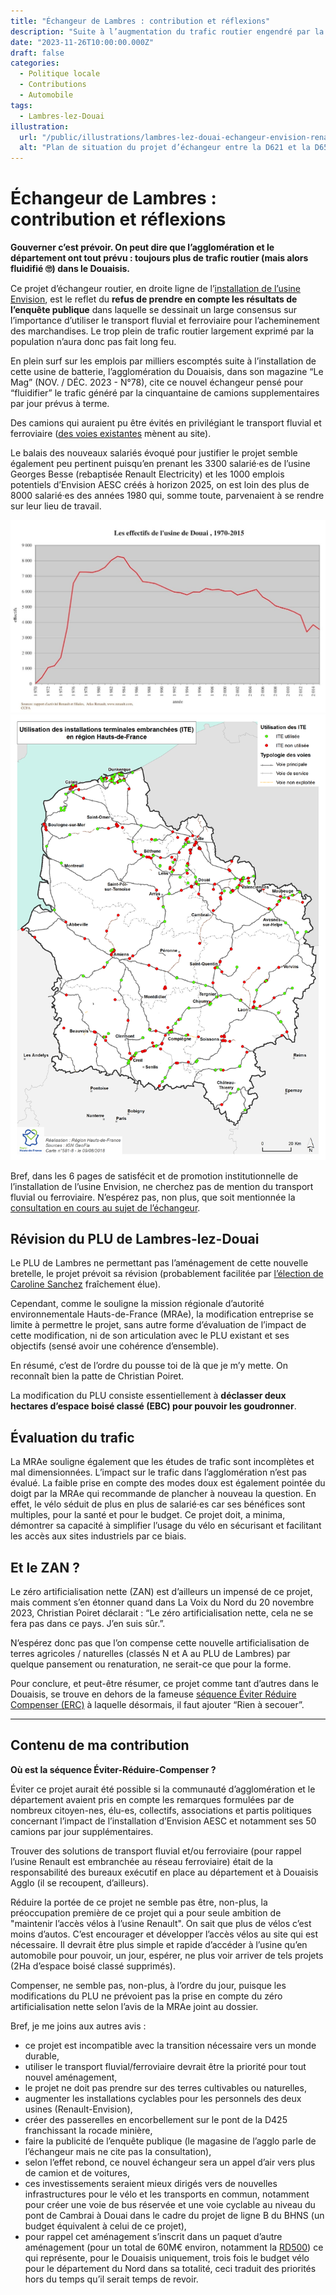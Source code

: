 ```yaml
---
title: "Échangeur de Lambres : contribution et réflexions"
description: "Suite à l’augmentation du trafic routier engendré par la création de l’usine de batterie Envision, l’aglomération dépense 45 millions d’euros pour de nouvelles routes…"
date: "2023-11-26T10:00:00.000Z"
draft: false
categories:
  - Politique locale
  - Contributions
  - Automobile
tags:
  - Lambres-lez-Douai
illustration:
  url: "/public/illustrations/lambres-lez-douai-echangeur-envision-renault.png"
  alt: "Plan de situation du projet d’échangeur entre la D621 et la D650"
---
```


# Échangeur de Lambres : contribution et réflexions

**Gouverner c’est prévoir. On peut dire que l’agglomération et le département ont tout prévu : toujours plus de trafic routier (mais alors fluidifié 🙄) dans le Douaisis.**

Ce projet d’échangeur routier, en droite ligne de l’[installation de l’usine Envision](./usine-de-batterie-envision-reunion-de-cloture), est le reflet du **refus de prendre en compte les résultats de l’enquête publique** dans laquelle se dessinait un large consensus sur l’importance d’utiliser le transport fluvial et ferroviaire pour l’acheminement des marchandises. Le trop plein de trafic routier largement exprimé par la population n’aura donc pas fait long feu.

En plein surf sur les emplois par milliers escomptés suite à l’installation de cette usine de batterie, l’agglomération du Douaisis, dans son magazine “Le Mag” (NOV. / DÉC. 2023 - N°78), cite ce nouvel échangeur pensé pour “fluidifier” le trafic généré par la cinquantaine de camions supplementaires par jour prévus à terme.

Des camions qui auraient pu être évités en privilégiant le transport fluvial et ferroviaire ([des voies existantes](https://www.google.com/maps/@50.3633703,3.0188608,1441m/data=!3m1!1e3?entry=ttu) mènent au site).

Le balais des nouveaux salariés évoqué pour justifier le projet semble également peu pertinent puisqu’en prenant les 3300 salarié·es de l’usine Georges Besse (rebaptisée Renault Electricity) et les 1000 emplois potentiels d’Envision AESC créés à horizon 2025, on est loin des plus de 8000 salarié·es des années 1980 qui, somme toute, parvenaient à se rendre sur leur lieu de travail.

![Évolution des effectifs de Renault Douai](/public/illustrations/effectifs-renault-douai.jpg)
![Carte sur l’utilisation des Installations Terminales Embranchées des Hauts-de-France](/public/illustrations/carte-utilisation-des-ite-hauts-de-france.png)

Bref, dans les 6 pages de satisfécit et de promotion institutionnelle de l’installation de l’usine Envision, ne cherchez pas de mention du transport fluvial ou ferroviaire. N’espérez pas, non plus, que soit mentionnée la [consultation en cours au sujet de l’échangeur](https://participation.proxiterritoires.fr/echangeur-lambres-lez-douai/).

## Révision du PLU de Lambres-lez-Douai

Le PLU de Lambres ne permettant pas l’aménagement de cette nouvelle bretelle, le projet prévoit sa révision (probablement facilitée par [l’élection de Caroline Sanchez](./des-elections-municipales-a-lambres-lez-douai-en-2023) fraîchement élue).

Cependant, comme le souligne la mission régionale d’autorité environnementale Hauts-de-France (MRAe), la modification entreprise se limite à permettre le projet, sans autre forme d’évaluation de l’impact de cette modification, ni de son articulation avec le PLU existant et ses objectifs (sensé avoir une cohérence d’ensemble).

En résumé, c’est de l’ordre du pousse toi de là que je m’y mette. On reconnaît bien la patte de Christian Poiret.

La modification du PLU consiste essentiellement à **déclasser deux hectares d’espace boisé classé (EBC) pour pouvoir les goudronner**.

## Évaluation du trafic

La MRAe souligne également que les études de trafic sont incomplètes et mal dimensionnées. L’impact sur le trafic dans l’agglomération n’est pas évalué. La faible prise en compte des modes doux est également pointée du doigt par la MRAe qui recommande de plancher à nouveau la question. En effet, le vélo séduit de plus en plus de salarié·es car ses bénéfices sont multiples, pour la santé et pour le budget. Ce projet doit, a minima, démontrer sa capacité à simplifier l’usage du vélo en sécurisant et facilitant les accès aux sites industriels par ce biais.

## Et le ZAN ?

Le zéro artificialisation nette (ZAN) est d’ailleurs un impensé de ce projet, mais comment s’en étonner quand dans La Voix du Nord du 20 novembre 2023, Christian Poiret déclarait : “Le zéro artificialisation nette, cela ne se fera pas dans ce pays. J’en suis sûr.”.

N’espérez donc pas que l’on compense cette nouvelle artificialisation de terres agricoles / naturelles (classés N et A au PLU de Lambres) par quelque pansement ou renaturation, ne serait-ce que pour la forme.

Pour conclure, et peut-être résumer, ce projet comme tant d’autres dans le Douaisis, se trouve en dehors de la fameuse [séquence Éviter Réduire Compenser (ERC)](https://www.ofb.gouv.fr/mettre-en-oeuvre-la-sequence-eviter-reduire-compenser) à laquelle désormais, il faut ajouter “Rien à secouer”.

---

## Contenu de ma contribution

**Où est la séquence Éviter-Réduire-Compenser ?**

Éviter ce projet aurait été possible si la communauté d’agglomération et le département avaient pris en compte les remarques formulées par de nombreux citoyen-nes, élu-es, collectifs, associations et partis politiques concernant l’impact de l’installation d’Envision AESC et notamment ses 50 camions par jour supplémentaires.

Trouver des solutions de transport fluvial et/ou ferroviaire (pour rappel l’usine Renault est embranchée au réseau ferroviaire) était de la responsabilité des bureaux exécutif en place au département et à Douaisis Agglo (il se recoupent, d’ailleurs).

Réduire la portée de ce projet ne semble pas être, non-plus, la préoccupation première de ce projet qui a pour seule ambition de "maintenir l’accès vélos à l’usine Renault". On sait que plus de vélos c’est moins d’autos. C’est encourager et développer l’accès vélos au site qui est nécessaire. Il devrait être plus simple et rapide d’accéder à l’usine qu’en automobile pour pouvoir, un jour, espérer, ne plus voir arriver de tels projets (2Ha d’espace boisé classé supprimés).

Compenser, ne semble pas, non-plus, à l’ordre du jour, puisque les modifications du PLU ne prévoient pas la prise en compte du zéro artificialisation nette selon l’avis de la MRAe joint au dossier.

Bref, je me joins aux autres avis :

- ce projet est incompatible avec la transition nécessaire vers un monde durable,
- utiliser le transport fluvial/ferroviaire devrait être la priorité pour tout nouvel aménagement,
- le projet ne doit pas prendre sur des terres cultivables ou naturelles,
- augmenter les installations cyclables pour les personnels des deux usines (Renault-Envision),
- créer des passerelles en encorbellement sur le pont de la D425 franchissant la rocade minière,
- faire la publicité de l’enquête publique (le magasine de l’agglo parle de l’échangeur mais ne cite pas la consultation),
- selon l’effet rebond, ce nouvel échangeur sera un appel d’air vers plus de camion et de voitures,
- ces investissements seraient mieux dirigés vers de nouvelles infrastructures pour le vélo et les transports en commun, notamment pour créer une voie de bus réservée et une voie cyclable au niveau du pont de Cambrai à Douai dans le cadre du projet de ligne B du BHNS (un budget équivalent à celui de ce projet),
- pour rappel cet aménagement s’inscrit dans un paquet d’autre aménagement (pour un total de 60M€ environ, notamment la [RD500](https://nicolasfroidure.fr/blog/projet-de-requalification-de-la-rd-500)) ce qui représente, pour le Douaisis uniquement, trois fois le budget vélo pour le département du Nord dans sa totalité, ceci traduit des priorités hors du temps qu’il serait temps de revoir.
